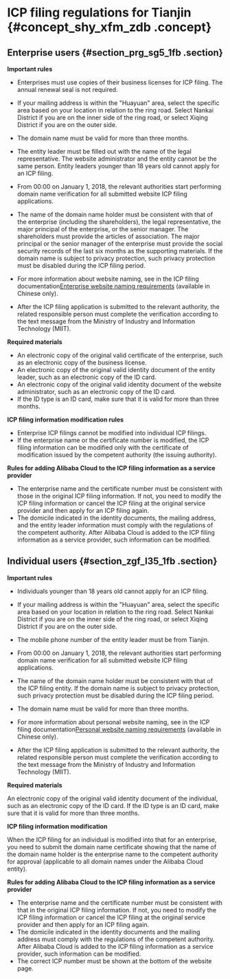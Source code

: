 # ICP filing regulations for Tianjin {#concept_shy_xfm_zdb .concept}

## Enterprise users {#section_prg_sg5_1fb .section}

 **Important rules** 

-   Enterprises must use copies of their business licenses for ICP filing. The annual renewal seal is not required.
-   If your mailing address is within the "Huayuan" area, select the specific area based on your location in relation to the ring road. Select Nankai District if you are on the inner side of the ring road, or select Xiqing District if you are on the outer side.
-   The domain name must be valid for more than three months.
-   The entity leader must be filled out with the name of the legal representative. The website administrator and the entity cannot be the same person. Entity leaders younger than 18 years old cannot apply for an ICP filing.
-   From 00:00 on January 1, 2018, the relevant authorities start performing domain name verification for all submitted website ICP filing applications.

-   The name of the domain name holder must be consistent with that of the enterprise \(including the shareholders\), the legal representative, the major principal of the enterprise, or the senior manager. The shareholders must provide the articles of association. The major principal or the senior manager of the enterprise must provide the social security records of the last six months as the supporting materials. If the domain name is subject to privacy protection, such privacy protection must be disabled during the ICP filing period.
-   For more information about website naming, see in the ICP filing documentation[Enterprise website naming requirements](https://help.aliyun.com/knowledge_detail/36948.html#title-yw5-zl7-utv) \(available in Chinese only\).

-   After the ICP filing application is submitted to the relevant authority, the related responsible person must complete the verification according to the text message from the Ministry of Industry and Information Technology \(MIIT\).

 **Required materials** 

-   An electronic copy of the original valid certificate of the enterprise, such as an electronic copy of the business license.
-   An electronic copy of the original valid identity document of the entity leader, such as an electronic copy of the ID card.
-   An electronic copy of the original valid identity document of the website administrator, such as an electronic copy of the ID card.
-   If the ID type is an ID card, make sure that it is valid for more than three months.

 **ICP filing information modification rules** 

-   Enterprise ICP filings cannot be modified into individual ICP filings.
-   If the enterprise name or the certificate number is modified, the ICP filing information can be modified only with the certificate of modification issued by the competent authority \(the issuing authority\).

 **Rules for adding Alibaba Cloud to the ICP filing information as a service provider** 

-   The enterprise name and the certificate number must be consistent with those in the original ICP filing information. If not, you need to modify the ICP filing information or cancel the ICP filing at the original service provider and then apply for an ICP filing again.
-   The domicile indicated in the identity documents, the mailing address, and the entity leader information must comply with the regulations of the competent authority. After Alibaba Cloud is added to the ICP filing information as a service provider, such information can be modified.

## Individual users {#section_zgf_l35_1fb .section}

 **Important rules** 

-   Individuals younger than 18 years old cannot apply for an ICP filing.
-   If your mailing address is within the "Huayuan" area, select the specific area based on your location in relation to the ring road. Select Nankai District if you are on the inner side of the ring road, or select Xiqing District if you are on the outer side.
-   The mobile phone number of the entity leader must be from Tianjin.
-   From 00:00 on January 1, 2018, the relevant authorities start performing domain name verification for all submitted website ICP filing applications.

-   The name of the domain name holder must be consistent with that of the ICP filing entity. If the domain name is subject to privacy protection, such privacy protection must be disabled during the ICP filing period.
-   The domain name must be valid for more than three months.
-   For more information about personal website naming, see in the ICP filing documentation[Personal website naming requirements](https://help.aliyun.com/knowledge_detail/36948.html#title-lhm-b1g-ehx) \(available in Chinese only\).

-   After the ICP filing application is submitted to the relevant authority, the related responsible person must complete the verification according to the text message from the Ministry of Industry and Information Technology \(MIIT\).

 **Required materials** 

An electronic copy of the original valid identity document of the individual, such as an electronic copy of the ID card. If the ID type is an ID card, make sure that it is valid for more than three months.

 **ICP filing information modification** 

When the ICP filing for an individual is modified into that for an enterprise, you need to submit the domain name certificate showing that the name of the domain name holder is the enterprise name to the competent authority for approval \(applicable to all domain names under the Alibaba Cloud entity\).

 **Rules for adding Alibaba Cloud to the ICP filing information as a service provider** 

-   The enterprise name and the certificate number must be consistent with that in the original ICP filing information. If not, you need to modify the ICP filing information or cancel the ICP filing at the original service provider and then apply for an ICP filing again.
-   The domicile indicated in the identity documents and the mailing address must comply with the regulations of the competent authority. After Alibaba Cloud is added to the ICP filing information as a service provider, such information can be modified.
-   The correct ICP number must be shown at the bottom of the website page.

